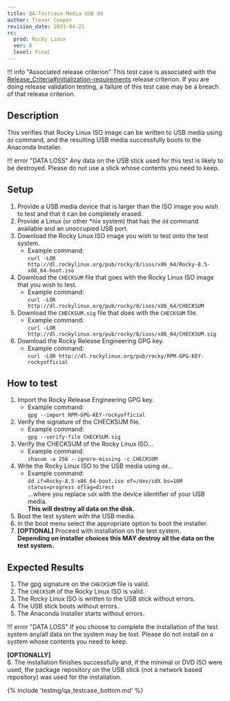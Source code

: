 ```yaml
---
title: QA:Testcase Media USB dd
author: Trevor Cooper
revision_date: 2021-04-21
rc:
  prod: Rocky Linux
  ver: 8
  level: Final
---
```


!!! info "Associated release criterion"
    This test case is associated with the [Release_Criteria#initialization-requirements](../release_criteria.md#initialization-requirements) release criterion. If you are doing release validation testing, a failure of this test case may be a breach of that release criterion.

## Description
This verifies that Rocky Linux ISO image can be written to USB media using `dd` command, and the resulting USB media successfully boots to the Anaconda Installer.

!!! error "DATA LOSS"
    Any data on the USB stick used for this test is likely to be destroyed. Please do not use a stick whose contents you need to keep.

## Setup
1. Provide a USB media device that is larger than the ISO image you wish to test and that it can be completely erased.
2. Provide a Linux (or other *nix system) that has the `dd` command available and an unoccupied USB port.
3. Download the Rocky Linux ISO image you wish to test onto the test system.
    - Example command:<br>`curl -LOR http://dl.rockylinux.org/pub/rocky/8/isos/x86_64/Rocky-8.5-x86_64-boot.iso`
4. Download the `CHECKSUM` file that goes with the Rocky Linux ISO image that you wish to test.
    - Example command:<br>`curl -LOR http://dl.rockylinux.org/pub/rocky/8/isos/x86_64/CHECKSUM`
5. Download the `CHECKSUM.sig` file that does with the `CHECKSUM` file.
    - Example command:<br>`curl -LOR http://dl.rockylinux.org/pub/rocky/8/isos/x86_64/CHECKSUM.sig`
6. Download the Rocky Release Engineering GPG key.
    - Example command:<br>`curl -LOR http://dl.rockylinux.org/pub/rocky/RPM-GPG-KEY-rockyofficial`

## How to test
1. Import the Rocky Release Engineering GPG key.
    - Example command:<br>`gpg --import RPM-GPG-KEY-rockyofficial`
2. Verify the signature of the CHECKSUM file.
    - Example command:<br>`gpg --verify-file CHECKSUM.sig`
3. Verify the CHECKSUM of the Rocky Linux ISO...
    - Example command:<br>`shasum -a 256 --ignore-missing -c CHECKSUM`
4. Write the Rocky Linux ISO to the USB media using `dd`...
    - Example command:<br>`dd if=Rocky-8.5-x86_64-boot.iso of=/dev/sdX bs=16M status=progress oflag=direct`<br>...where you replace `sdX` with the device identifier of your USB media.<br>**This will destroy all data on the disk.**
5. Boot the test system with the USB media.
6. In the boot menu select the appropriate option to boot the installer.
7. **[OPTIONAL]** Proceed with installation on the test system.<br>**Depending on installer choices this MAY destroy all the data on the test system.**

## Expected Results
1. The gpg signature on the `CHECKSUM` file is valid.
2. The `CHECKSUM` of the Rocky Linux ISO is valid.
3. The Rocky Linux ISO is written to the USB stick without errors.
4. The USB stick boots without errors.
5. The Anaconda Installer starts without errors.

!!! error "DATA LOSS"
    If you choose to complete the installation of the test system any/all data on the system may be lost. Please do not install on a system whose contents you need to keep.

**[OPTIONALLY]**<br>
6. The installation finishes successfully and, if the minimal or DVD ISO were used, the package repository on the USB stick (not a network based repository) was used for the installation.

{% include 'testing/qa_testcase_bottom.md' %}
